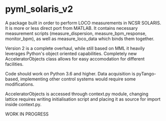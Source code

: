 # pyml_solaris_v2

A package built in order to perform LOCO measurements in NCSR SOLARIS. It is more or less direct port from MATLAB. It contains necessary measurement scripts (measure_dispersion, measure_bpm_response, monitor_bpm), as well as measure_loco_data which binds them together.

Version 2 is a complete overhaul, while still based on MML it heavily leverages Python's object oriented capabilities. Completely new AcceleratorObjects class allows for easy accomodation for different facilities.

Code should work on Python 3.6 and higher.
Data acquisition is pyTango-based, implementing other control systems would require some modifications.

AcceleratorObjects is accessed through context.py module, changing lattice requires writing initialisation script and placing it as source for import inside context.py.

WORK IN PROGRESS
